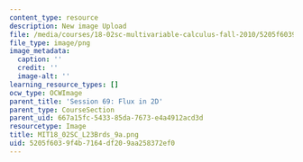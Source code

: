 ```yaml
---
content_type: resource
description: New image Upload
file: /media/courses/18-02sc-multivariable-calculus-fall-2010/5205f6039f4b7164df209aa258372ef0_MIT18_02SC_L23Brds_9a.png
file_type: image/png
image_metadata:
  caption: ''
  credit: ''
  image-alt: ''
learning_resource_types: []
ocw_type: OCWImage
parent_title: 'Session 69: Flux in 2D'
parent_type: CourseSection
parent_uid: 667a15fc-5433-85da-7673-e4a4912acd3d
resourcetype: Image
title: MIT18_02SC_L23Brds_9a.png
uid: 5205f603-9f4b-7164-df20-9aa258372ef0
---
```

